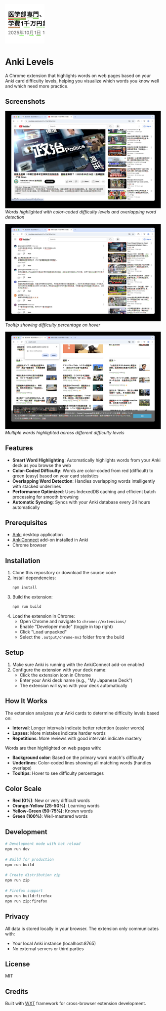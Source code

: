 <img src="assets/128.png" alt="Anki Levels Icon" width="128" height="128">

# Anki Levels

A Chrome extension that highlights words on web pages based on your Anki card difficulty levels, helping you visualize which words you know well and which need more practice.

## Screenshots

![Highlighted words on a webpage](assets/Screenshot%202025-10-01%20at%2011.38.50.jpg)
_Words highlighted with color-coded difficulty levels and overlapping word detection_

![Example highlighting](assets/Screenshot%202025-10-01%20at%2011.38.55.jpg)
_Tooltip showing difficulty percentage on hover_

![Additional example](assets/Screenshot%202025-10-01%20at%2011.38.58.jpg)
_Multiple words highlighted across different difficulty levels_

## Features

- **Smart Word Highlighting**: Automatically highlights words from your Anki deck as you browse the web
- **Color-Coded Difficulty**: Words are color-coded from red (difficult) to green (easy) based on your card statistics
- **Overlapping Word Detection**: Handles overlapping words intelligently with stacked underlines
- **Performance Optimized**: Uses IndexedDB caching and efficient batch processing for smooth browsing
- **Automatic Syncing**: Syncs with your Anki database every 24 hours automatically

## Prerequisites

- [Anki](https://apps.ankiweb.net/) desktop application
- [AnkiConnect](https://ankiweb.net/shared/info/2055492159) add-on installed in Anki
- Chrome browser

## Installation

1. Clone this repository or download the source code
2. Install dependencies:
   ```bash
   npm install
   ```
3. Build the extension:
   ```bash
   npm run build
   ```
4. Load the extension in Chrome:
   - Open Chrome and navigate to `chrome://extensions/`
   - Enable "Developer mode" (toggle in top right)
   - Click "Load unpacked"
   - Select the `.output/chrome-mv3` folder from the build

## Setup

1. Make sure Anki is running with the AnkiConnect add-on enabled
2. Configure the extension with your deck name:
   - Click the extension icon in Chrome
   - Enter your Anki deck name (e.g., "My Japanese Deck")
   - The extension will sync with your deck automatically

## How It Works

The extension analyzes your Anki cards to determine difficulty levels based on:

- **Interval**: Longer intervals indicate better retention (easier words)
- **Lapses**: More mistakes indicate harder words
- **Repetitions**: More reviews with good intervals indicate mastery

Words are then highlighted on web pages with:

- **Background color**: Based on the primary word match's difficulty
- **Underlines**: Color-coded lines showing all matching words (handles overlaps)
- **Tooltips**: Hover to see difficulty percentages

## Color Scale

- **Red (0%)**: New or very difficult words
- **Orange-Yellow (25-50%)**: Learning words
- **Yellow-Green (50-75%)**: Known words
- **Green (100%)**: Well-mastered words

## Development

```bash
# Development mode with hot reload
npm run dev

# Build for production
npm run build

# Create distribution zip
npm run zip

# Firefox support
npm run build:firefox
npm run zip:firefox
```

## Privacy

All data is stored locally in your browser. The extension only communicates with:

- Your local Anki instance (localhost:8765)
- No external servers or third parties

## License

MIT

## Credits

Built with [WXT](https://wxt.dev/) framework for cross-browser extension development.

